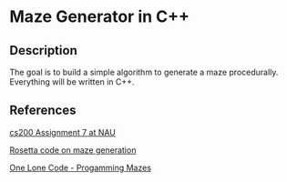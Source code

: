 # Maze Generator in C++

## Description

The goal is to build a simple algorithm to generate a maze procedurally. Everything will be written in C++.

## References

[cs200 Assignment 7 at NAU](https://www.cefns.nau.edu/~pek7/CS200/Project%209.pdf)

[Rosetta code on maze generation](https://rosettacode.org/wiki/Maze_generation#C.2B.2B)

[One Lone Code - Progamming Mazes](https://youtu.be/Y37-gB83HKE)
